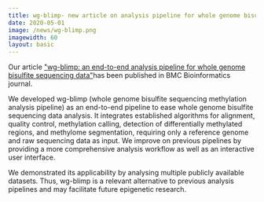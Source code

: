 ```yaml
---
title: wg-blimp- new article on analysis pipeline for whole genome bisulfite sequencing data
date: 2020-05-01
image: /news/wg-blimp.png
imagewidth: 60
layout: basic
---
```


Our article ["wg-blimp: an end-to-end analysis pipeline for whole genome bisulfite sequencing data"](https://bmcbioinformatics.biomedcentral.com/articles/10.1186/s12859-020-3470-5#Abs1)has been published in BMC Bioinformatics journal.

We developed wg-blimp (whole genome bisulfite sequencing methylation analysis pipeline) as an end-to-end pipeline to ease whole genome bisulfite sequencing data analysis. It integrates established algorithms for alignment, quality control, methylation calling, detection of differentially methylated regions, and methylome segmentation, requiring only a reference genome and raw sequencing data as input. We improve on previous pipelines by providing a more comprehensive analysis workflow as well as an interactive user interface. 

We demonstrated its applicability by analysing multiple publicly available datasets. Thus, wg-blimp is a relevant alternative to previous analysis pipelines and may facilitate future epigenetic research.

